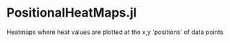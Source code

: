 # PositionalHeatMaps.jl
Heatmaps where heat values are plotted at the x,y 'positions' of data points
